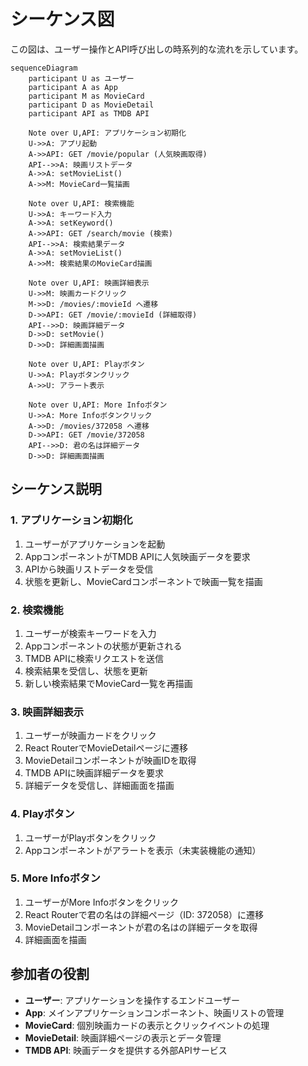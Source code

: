 # シーケンス図

この図は、ユーザー操作とAPI呼び出しの時系列的な流れを示しています。

```mermaid
sequenceDiagram
    participant U as ユーザー
    participant A as App
    participant M as MovieCard
    participant D as MovieDetail
    participant API as TMDB API
    
    Note over U,API: アプリケーション初期化
    U->>A: アプリ起動
    A->>API: GET /movie/popular (人気映画取得)
    API-->>A: 映画リストデータ
    A->>A: setMovieList()
    A->>M: MovieCard一覧描画
    
    Note over U,API: 検索機能
    U->>A: キーワード入力
    A->>A: setKeyword()
    A->>API: GET /search/movie (検索)
    API-->>A: 検索結果データ
    A->>A: setMovieList()
    A->>M: 検索結果のMovieCard描画
    
    Note over U,API: 映画詳細表示
    U->>M: 映画カードクリック
    M->>D: /movies/:movieId へ遷移
    D->>API: GET /movie/:movieId (詳細取得)
    API-->>D: 映画詳細データ
    D->>D: setMovie()
    D->>D: 詳細画面描画
    
    Note over U,API: Playボタン
    U->>A: Playボタンクリック
    A->>U: アラート表示
    
    Note over U,API: More Infoボタン
    U->>A: More Infoボタンクリック
    A->>D: /movies/372058 へ遷移
    D->>API: GET /movie/372058
    API-->>D: 君の名は詳細データ
    D->>D: 詳細画面描画
```

## シーケンス説明

### 1. アプリケーション初期化

1. ユーザーがアプリケーションを起動
2. AppコンポーネントがTMDB APIに人気映画データを要求
3. APIから映画リストデータを受信
4. 状態を更新し、MovieCardコンポーネントで映画一覧を描画

### 2. 検索機能

1. ユーザーが検索キーワードを入力
2. Appコンポーネントの状態が更新される
3. TMDB APIに検索リクエストを送信
4. 検索結果を受信し、状態を更新
5. 新しい検索結果でMovieCard一覧を再描画

### 3. 映画詳細表示

1. ユーザーが映画カードをクリック
2. React RouterでMovieDetailページに遷移
3. MovieDetailコンポーネントが映画IDを取得
4. TMDB APIに映画詳細データを要求
5. 詳細データを受信し、詳細画面を描画

### 4. Playボタン

1. ユーザーがPlayボタンをクリック
2. Appコンポーネントがアラートを表示（未実装機能の通知）

### 5. More Infoボタン

1. ユーザーがMore Infoボタンをクリック
2. React Routerで君の名はの詳細ページ（ID: 372058）に遷移
3. MovieDetailコンポーネントが君の名はの詳細データを取得
4. 詳細画面を描画

## 参加者の役割

- **ユーザー**: アプリケーションを操作するエンドユーザー
- **App**: メインアプリケーションコンポーネント、映画リストの管理
- **MovieCard**: 個別映画カードの表示とクリックイベントの処理
- **MovieDetail**: 映画詳細ページの表示とデータ管理
- **TMDB API**: 映画データを提供する外部APIサービス
